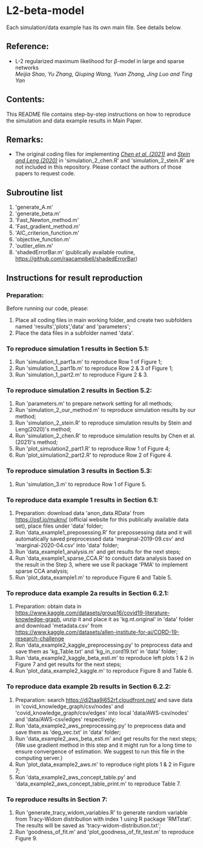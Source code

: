 # L2-beta-model

Each simulation/data example has its own main file.  See details below.

<h2>Reference:</h2>

* L-2 regularized maximum likelihood for $\beta$-model in large and sparse networks<br />
<i>Meijia Shao, Yu Zhang, Qiuping Wang, Yuan Zhang, Jing Luo and Ting Yan</i><br>


<h2>Contents:</h2>
This README file contains step-by-step instructions on how to reproduce the simulation and data example results in Main Paper.


<h2>Remarks:</h2>
<ul>
  <li> The original coding files for implementing <a href="https://doi.org/10.1111/rssb.12444"><i>Chen et al. (2021)</i></a> and <a href="https://arxiv.org/abs/2010.13604"><i>Stein and Leng (2020)</i></a> in 'simulation_2_chen.R' and 'simulation_2_stein.R' are not included in this repository.  Please contact the authors of those papers to request code.
</ul>


<h2>Subroutine list</h2>

1. 'generate_A.m'
2. 'generate_beta.m'
3. 'Fast_Newton_method.m'
4. 'Fast_gradient_method.m'  
5. 'AIC_criterion_function.m'
6. 'objective_function.m'
7. 'outlier_elim.m'
8. 'shadedErrorBar.m'  (publically available routine, https://github.com/raacampbell/shadedErrorBar)



<h2>Instructions for result reproduction</h2>

<h3>Preparation:</h3>

Before running our code, please:

1. Place all coding files in main working folder, and create two subfolders named 'results','plots','data' and 'parameters';
2. Place the data files in a subfolder named 'data'.

<h3>To reproduce simulation 1 results in Section 5.1:</h3>

1. Run 'simulation_1_part1a.m' to reproduce Row 1 of Figure 1;
2. Run 'simulation_1_part1b.m' to reproduce Row 2 & 3 of Figure 1;
2. Run 'simulation_1_part2.m' to reproduce Figure 2 & 3.

<h3>To reproduce simulation 2 results in Section 5.2:</h3>

1. Run 'parameters.m' to prepare network setting for all methods;
2. Run 'simulation_2_our_method.m' to reproduce simulation results by our method;
3. Run 'simulation_2_stein.R' to reproduce simulation results by Stein and Leng(2020)'s method;
4. Run 'simulation_2_chen.R' to reproduce simulation results by Chen et al.(2021)'s method;
5. Run 'plot_simulation2_part1.R' to reproduce Row 1 of Figure 4;
6. Run 'plot_simulation2_part2.R' to reproduce Row 2 of Figure 4.

<h3>To reproduce simulation 3 results in Section 5.3:</h3>

1. Run 'simulation_3.m' to reproduce Row 1 of Figure 5.

<h3>To reproduce data example 1 results in Section 6.1:</h3>

1. Preparation: download data 'anon_data.RData' from https://osf.io/muknv/ (official website for this publically available data set), place files under 'data' folder;
2. Run 'data_example1_preposessing.R' for prepossessing data and it will automatically saved preprocessed data 'marginal-2019-09.csv' and 'marginal-2020-04.csv' into 'data' folder;
3. Run 'data_example1_analysis.m' and get results for the next steps; 
4. Run 'data_example1_sparse_CCA.R' to conduct data analysis based on the result in the Step 3, where we use R package 'PMA' to implement sparse CCA analysis;
5. Run 'plot_data_example1.m' to reproduce Figure 6 and Table 5. 

<h3>To reproduce data example 2a results in Section 6.2.1:</h3>

1. Preparation: obtain data in https://www.kaggle.com/datasets/group16/covid19-literature-knowledge-graph, unzip it and place it as 'kg.nt.original' in 'data' folder and download 'metadata.csv' from https://www.kaggle.com/datasets/allen-institute-for-ai/CORD-19-research-challenge
2. Run 'data_example2_kaggle_preprocessing.py' to preprocess data and save them as 'kg_Table.txt' and 'kg_in_cord19.txt' in 'data' folder;
3. Run 'data_example2_kaggle_beta_esti.m' to reproduce left plots 1 & 2 in Figure 7 and get results for the next steps;
4. Run 'plot_data_example2_kaggle.m' to reproduce Figure 8 and Table 6. 

<h3>To reproduce data example 2b results in Section 6.2.2:</h3>

1. Preparation: search https://dj2taa9i652rf.cloudfront.net/ and save data in 'covid_knowledge_graph/csv/nodes' and 'covid_knowledge_graph/csv/edges' into local 'data/AWS-csv/nodes' and 'data/AWS-csv/edges' respectively;
2. Run 'data_example2_aws_preprocessing.py' to preprocess data and save them as 'deg_vec.txt' in 'data' folder;
3. Run 'data_example2_aws_beta_esti.m' and get results for the next steps;(We use gradient method in this step and it might run for a long time to ensure convergence of estimation. We suggest to run this file in the computing server.)
4. Run 'plot_data_example2_aws.m' to reproduce right plots 1 & 2 in Figure 7;
5. Run 'data_example2_aws_concept_table.py' and 'data_example2_aws_concept_table_print.m' to reproduce Table 7. 

<h3>To reproduce results in Section 7:</h3>

1. Run 'generate_tracy_widom_variables.R' to generate random variable from Tracy-Widom distribution with index 1 using R package 'RMTstat'. The results will be saved as 'tracy-widom-distribution.txt';
2. Run 'goodness_of_fit.m' and 'plot_goodness_of_fit_test.m' to reproduce Figure 9. 



